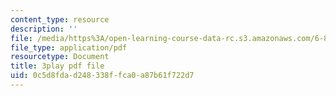 ```yaml
---
content_type: resource
description: ''
file: /media/https%3A/open-learning-course-data-rc.s3.amazonaws.com/6-832-underactuated-robotics-spring-2009/0c5d8fdad248338ffca0a87b61f722d7_7LLUz7A1--Q.pdf
file_type: application/pdf
resourcetype: Document
title: 3play pdf file
uid: 0c5d8fda-d248-338f-fca0-a87b61f722d7
---
```


